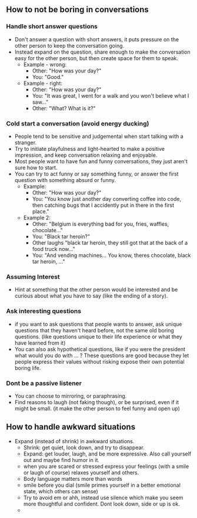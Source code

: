 
## How to not be boring in conversations

### Handle short answer questions
- Don't answer a question with short answers, it puts pressure on the other person to keep the conversation going. 
- Instead expand on the question, share enough to make the conversation easy for the other person, but then create space for them to speak.
  - Example - wrong:
    - Other: "How was your day?"
    - You: "Good."
  - Example - right:
    - Other: "How was your day?"
    - You: "It was great, I went for a walk and you won't believe what I saw..."
    - Other: "What? What is it?"

### Cold start a conversation (avoid energy ducking)
- People tend to be sensitive and judgemental when start talking with a stranger. 
- Try to initiate playfulness and light-hearted to make a positive impression, and keep conversation relaxing and enjoyable. 
- Most people want to have fun and funny conversations, they just aren't sure how to start.
- You can try to act funny or say something funny, or answer the first question with something absurd or funny.
  - Example:
    - Other: "How was your day?"
    - You: "You know just another day converting coffee into code, then catching bugs that I accidently put in there in the first place."
  - Example 2:
    - Other: "Belgium is everything bad for you, fries, waffles, chocolate..."
    - You: "Black tar heroin?"
    - Other laughs "black tar heroin, they still got that at the back of a food truck now..."
    - You: "And vending machines... You know, theres chocolate, black tar heroin, ..."

### Assuming Interest
- Hint at something that the other person would be interested and be curious about what you have to say (like the ending of a story).


### Ask interesting questions
- if you want to ask questions that people wants to answer, ask unique questions that they haven't heard before, not the same old boring questions. (like questions unique to their life experience or what they have learned from it)
- You can also ask hypothetical questions, like if you were the president what would you do with ... ? These questions are good because they let people express their values without risking expose their own potential boring life.


### Dont be a passive listener
- You can choose to mirroring, or paraphrasing.
- Find reasons to laugh (not faking though), or be surprised, even if it might be small. (it make the other person to feel funny and open up)
  

## How to handle awkward situations
- Expand (instead of shrink) in awkward situations.
  - Shrink: get quiet, look down, and try to disappear.
  - Expand: get louder, laugh, and be more expressive. Also call yourself out and maybe find humor in it.
  - when you are scared or stressed express your feelings (with a smile or laugh of course) relaxes yourself and others.
  - Body language matters more than words
  - smile before you dial (smile primes yourself in a better emotional state, which others can sense)
  - Try to avoid em or ahh, instead use silence which make you seem more thoughtful and confident. Dont look down, side or up is ok.
  - 